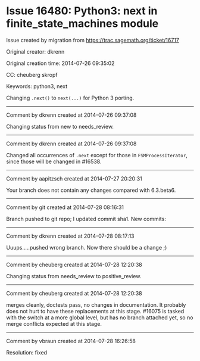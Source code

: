 # Issue 16480: Python3: next in finite_state_machines module

Issue created by migration from https://trac.sagemath.org/ticket/16717

Original creator: dkrenn

Original creation time: 2014-07-26 09:35:02

CC:  cheuberg skropf

Keywords: python3, next

Changing `.next()` to `next(...)` for Python 3 porting.


---

Comment by dkrenn created at 2014-07-26 09:37:08

Changing status from new to needs_review.


---

Comment by dkrenn created at 2014-07-26 09:37:08

Changed all occurrences of `.next` except for those in `FSMProcessIterator`, since those will be changed in #16538.


---

Comment by aapitzsch created at 2014-07-27 20:20:31

Your branch does not contain any changes compared with 6.3.beta6.


---

Comment by git created at 2014-07-28 08:16:31

Branch pushed to git repo; I updated commit sha1. New commits:


---

Comment by dkrenn created at 2014-07-28 08:17:13

Uuups.....pushed wrong branch. Now there should be a change ;)


---

Comment by cheuberg created at 2014-07-28 12:20:38

Changing status from needs_review to positive_review.


---

Comment by cheuberg created at 2014-07-28 12:20:38

merges cleanly, doctests pass, no changes in documentation. It probably does not hurt to have these replacements at this stage. #16075 is tasked with the switch at a more global level, but has no branch attached yet, so no merge conflicts expected at this stage.


---

Comment by vbraun created at 2014-07-28 16:26:58

Resolution: fixed
